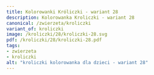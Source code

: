 ```yaml
---
title: Kolorowanki Króliczki - wariant 28
description: Kolorowanka Kroliczki - wariant 28
canonical: /zwierzeta/kroliczki
variant_of: kroliczki
image: /kroliczki/28/kroliczki-28.svg
pdf: /kroliczki/28/kroliczki-28.pdf
tags:
- zwierzeta
- kroliczki
alt: "kroliczki kolorowanka dla dzieci - wariant 28"
---
```

